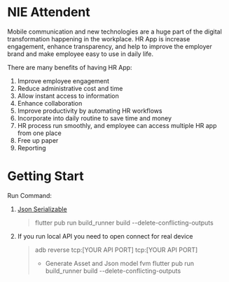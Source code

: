 # NIE Attendent

Mobile communication and new technologies are a huge part of the digital transformation happening in
the workplace. HR App is increase engagement, enhance transparency, and help to improve the employer
brand and make employee easy to use in daily life.

There are many benefits of having HR App:

1. Improve employee engagement
2. Reduce administrative cost and time
3. Allow instant access to information
4. Enhance collaboration
5. Improve productivity by automating HR workflows
6. Incorporate into daily routine to save time and money
7. HR process run smoothly, and employee can access multiple HR app from one place
8. Free up paper
9. Reporting

# Getting Start

Run Command:

1. [Json Serializable](https://pub.dev/packages_json_serializable#running-the-code-generator)

   > flutter pub run build_runner build --delete-conflicting-outputs

2. If you run local API you need to open connect for real device
   > adb reverse tcp:[YOUR API PORT] tcp:[YOUR API PORT]
   >
   > - Generate Asset and Json model
       fvm flutter pub run build_runner build --delete-conflicting-outputs